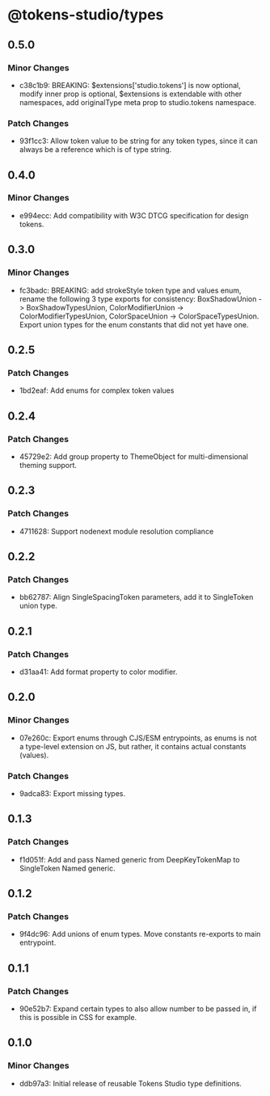 # @tokens-studio/types

## 0.5.0

### Minor Changes

- c38c1b9: BREAKING: $extensions['studio.tokens'] is now optional, modify inner prop is optional, $extensions is extendable with other namespaces, add originalType meta prop to studio.tokens namespace.

### Patch Changes

- 93f1cc3: Allow token value to be string for any token types, since it can always be a reference which is of type string.

## 0.4.0

### Minor Changes

- e994ecc: Add compatibility with W3C DTCG specification for design tokens.

## 0.3.0

### Minor Changes

- fc3badc: BREAKING: add strokeStyle token type and values enum, rename the following 3 type exports for consistency: BoxShadowUnion -> BoxShadowTypesUnion, ColorModifierUnion -> ColorModifierTypesUnion, ColorSpaceUnion -> ColorSpaceTypesUnion. Export union types for the enum constants that did not yet have one.

## 0.2.5

### Patch Changes

- 1bd2eaf: Add enums for complex token values

## 0.2.4

### Patch Changes

- 45729e2: Add group property to ThemeObject for multi-dimensional theming support.

## 0.2.3

### Patch Changes

- 4711628: Support nodenext module resolution compliance

## 0.2.2

### Patch Changes

- bb62787: Align SingleSpacingToken parameters, add it to SingleToken union type.

## 0.2.1

### Patch Changes

- d31aa41: Add format property to color modifier.

## 0.2.0

### Minor Changes

- 07e260c: Export enums through CJS/ESM entrypoints, as enums is not a type-level extension on JS, but rather, it contains actual constants (values).

### Patch Changes

- 9adca83: Export missing types.

## 0.1.3

### Patch Changes

- f1d051f: Add and pass Named generic from DeepKeyTokenMap to SingleToken Named generic.

## 0.1.2

### Patch Changes

- 9f4dc96: Add unions of enum types. Move constants re-exports to main entrypoint.

## 0.1.1

### Patch Changes

- 90e52b7: Expand certain types to also allow number to be passed in, if this is possible in CSS for example.

## 0.1.0

### Minor Changes

- ddb97a3: Initial release of reusable Tokens Studio type definitions.
